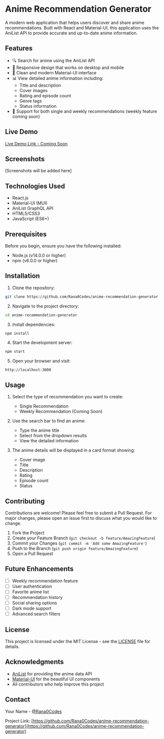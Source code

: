 # Anime Recommendation Generator

A modern web application that helps users discover and share anime recommendations. Built with React and Material-UI, this application uses the AniList API to provide accurate and up-to-date anime information.

## Features

- 🔍 Search for anime using the AniList API
- 📱 Responsive design that works on desktop and mobile
- 🎨 Clean and modern Material-UI interface
- 📊 View detailed anime information including:
  - Title and description
  - Cover images
  - Rating and episode count
  - Genre tags
  - Status information
- 🔄 Support for both single and weekly recommendations (weekly feature coming soon)

## Live Demo

[Live Demo Link - Coming Soon](#)

## Screenshots

[Screenshots will be added here]

## Technologies Used

- React.js
- Material-UI (MUI)
- AniList GraphQL API
- HTML5/CSS3
- JavaScript (ES6+)

## Prerequisites

Before you begin, ensure you have the following installed:
- Node.js (v14.0.0 or higher)
- npm (v6.0.0 or higher)

## Installation

1. Clone the repository:
```bash
git clone https://github.com/Rana0Codes/anime-recommendation-generator.git
```

2. Navigate to the project directory:
```bash
cd anime-recommendation-generator
```

3. Install dependencies:
```bash
npm install
```

4. Start the development server:
```bash
npm start
```

5. Open your browser and visit:
```
http://localhost:3000
```

## Usage

1. Select the type of recommendation you want to create:
   - Single Recommendation
   - Weekly Recommendation (Coming Soon)

2. Use the search bar to find an anime:
   - Type the anime title
   - Select from the dropdown results
   - View the detailed information

3. The anime details will be displayed in a card format showing:
   - Cover image
   - Title
   - Description
   - Rating
   - Episode count
   - Status

## Contributing

Contributions are welcome! Please feel free to submit a Pull Request. For major changes, please open an issue first to discuss what you would like to change.

1. Fork the Project
2. Create your Feature Branch (`git checkout -b feature/AmazingFeature`)
3. Commit your Changes (`git commit -m 'Add some AmazingFeature'`)
4. Push to the Branch (`git push origin feature/AmazingFeature`)
5. Open a Pull Request

## Future Enhancements

- [ ] Weekly recommendation feature
- [ ] User authentication
- [ ] Favorite anime list
- [ ] Recommendation history
- [ ] Social sharing options
- [ ] Dark mode support
- [ ] Advanced search filters

## License

This project is licensed under the MIT License - see the [LICENSE](LICENSE) file for details.

## Acknowledgments

- [AniList](https://anilist.co/) for providing the anime data API
- [Material-UI](https://mui.com/) for the beautiful UI components
- All contributors who help improve this project

## Contact

Your Name - [@Rana0Codes](https://www.linkedin.com/in/juyel-rana/)

Project Link: [https://github.com/Rana0Codes/anime-recommendation-generator](https://github.com/Rana0Codes/anime-recommendation-generator)
